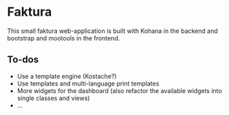 Faktura
=======

This small faktura web-application is built with Kohana in the backend and bootstrap and mootools in the frontend.


To-dos
----
 * Use a template engine (Kostache?)
 * Use templates and multi-language print templates
 * More widgets for the dashboard (also refactor the available widgets into single classes and views)
 * ...
